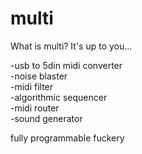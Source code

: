 # multi

What is multi?
It's up to you...

-usb to 5din midi converter  
-noise blaster  
-midi filter  
-algorithmic sequencer  
-midi router  
-sound generator  

fully programmable fuckery 
